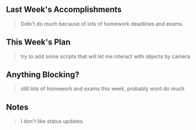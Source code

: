 ## Last Week's Accomplishments 
> Didn't do much because of lots of homework deadlines and exams.
## This Week's Plan 
> try to add some scripts that will let me interact with objects by camera
## Anything Blocking? 
> still lots of homework and exams this week, probably wont do much
## Notes 
> I don't like status updates.
